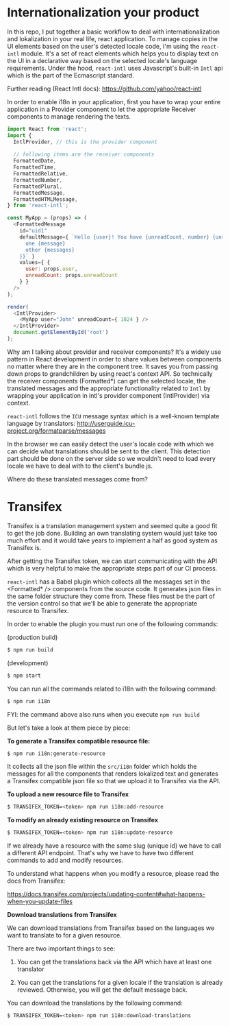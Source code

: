 Internationalization your product
=================================

In this repo, I put together a basic workflow to deal with internationalization and lokalization in your real life, react application. To manage copies in the UI elements based on the user's detected locale code, I'm using the `react-intl` module. It's a set of react elements which helps you to display text on the UI in a declarative way based on the selected locale's language requirements. Under the hood, `react-intl` uses Javascript's built-in `Intl` api which is the part of the Ecmascript standard.

Further reading (React Intl docs): https://github.com/yahoo/react-intl

In order to enable i18n in your application, first you have to wrap your entire application in a Provider component to let the appropriate Receiver components to manage rendering the texts.

```javascript
import React from 'react';
import { 
  IntlProvider, // this is the provider component
  
  // following items are the receiver components
  FormattedDate,
  FormattedTime,
  FormattedRelative,
  FormattedNumber,
  FormattedPlural,
  FormattedMessage,
  FormattedHTMLMessage,
} from 'react-intl';

const MyApp = (props) => (
  <FormattedMessage
    id="uid1"
    defaultMessage={ `Hello {user}! You have {unreadCount, number} {unreadCount, plural, {
      one {message}
      other {messages}
    }}` }
    values={ {
      user: props.user,
      unreadCount: props.unreadCount
    } }
  />
);

render(
  <IntlProvider>
    <MyApp user="John" unreadCount={ 1024 } />
  </IntlProvider>
  document.getElementById('root')
);
```

Why am I talking about provider and receiver components? It's a widely use pattern in React development in order to share values between components no matter where they are in the component tree. It saves you from passing down props to grandchildren by using react's context API. So technically the receiver components (Formatted*) can get the selected locale, the translated messages and the appropriate functionality related to `Intl` by wrapping your application in intl's provider component (IntlProvider) via context.

`react-intl` follows the `ICU` message syntax which is a well-known template language by translators: http://userguide.icu-project.org/formatparse/messages

In the browser we can easily detect the user's locale code with which we can decide what translations should be sent to the client. This detection part should be done on the server side so we wouldn't need to load every locale we have to deal with to the client's bundle js.

Where do these translated messages come from?

Transifex
=========

Transifex is a translation management system and seemed quite a good fit to get the job done. Building an own translating system would just take too much effort and it would take years to implement a half as good system as Transifex is.

After getting the Transifex token, we can start communicating with the API which is very helpful to make the appropriate steps part of our CI process.

`react-intl` has a Babel plugin which collects all the messages set in the <Formatted* /> components from the source code. It generates json files in the same folder structure they come from. These files must be the part of the version control so that we'll be able to generate the appropriate resource to Transifex.

In order to enable the plugin you must run one of the following commands:

(production build)
```sh
$ npm run build
```

(development)
```sh
$ npm start
```

You can run all the commands related to i18n with the following command:

```sh
$ npm run i18n
```

FYI: the command above also runs when you execute `npm run build`

But let's take a look at them piece by piece:

**To generate a Transifex compatible resource file:**

```sh
$ npm run i18n:generate-resource
```

It collects all the json file within the `src/i18n` folder which holds the messages for all the components that renders lokalized text and generates a Transifex compatible json file so that we upload it to Transifex via the API.

**To upload a new resource file to Transifex**

```sh
$ TRANSIFEX_TOKEN=<token> npm run i18n:add-resource
```

**To modify an already existing resource on Transifex**

```sh
$ TRANSIFEX_TOKEN=<token> npm run i18n:update-resource
```
If we already have a resource with the same slug (unique id) we have to call a different API endpoint. That's why we have to have two different commands to add and modify resources.

To understand what happens when you modify a resource, please read the docs from Transifex:

https://docs.transifex.com/projects/updating-content#what-happens-when-you-update-files

**Download translations from Transifex**

We can download translations from Transifex based on the languages we want to translate to for a given resource. 

There are two important things to see:

1. You can get the translations back via the API which have at least one translator

2. You can get the translations for a given locale if the translation is already reviewed. Otherwise, you will get the default message back.

You can download the translations by the following command:

```sh
$ TRANSIFEX_TOKEN=<token> npm run i18n:download-translations
```

